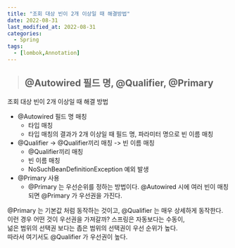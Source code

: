 ```yaml
---
title: "조회 대상 빈이 2개 이상일 때 해결방법"
date: 2022-08-31
last_modified_at: 2022-08-31
categories: 
  - Spring
tags:
  - [lombok,Annotation]
---
```




> ## @Autowired 필드 명, @Qualifier, @Primary

조회 대상 빈이 2개 이상일 때 해결 방법
- @Autowired 필드 명 매칭
    - 타입 매칭
    - 타입 매칭의 결과가 2개 이상일 때 필드 명, 파라미터 명으로 빈 이름 매칭
- @Qualifier -> @Qualifier끼리 매칭 -> 빈 이름 매칭 
    - @Qualifier끼리 매칭
    - 빈 이름 매칭
    - NoSuchBeanDefinitionException 예외 발생
- @Primary 사용
    - @Primary 는 우선순위를 정하는 방법이다. @Autowired 시에 여러 빈이 매칭되면 @Primary 가 우선권을 가진다.




@Primary 는 기본값 처럼 동작하는 것이고, @Qualifier 는 매우 상세하게 동작한다.  
이런 경우 어떤 것이 우선권을 가져갈까? 스프링은 자동보다는 수동이,  
넒은 범위의 선택권 보다는 좁은 범위의 선택권이 우선 순위가 높다.  
따라서 여기서도 @Qualifier 가 우선권이 높다.